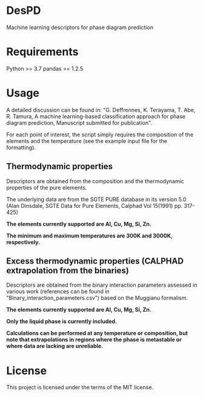 # DesPD
Machine learning descriptors for phase diagram prediction

# Requirements
Python >= 3.7
pandas >= 1.2.5

# Usage
A detailed discussion can be found in: "G. Deffrennes, K. Terayama, T. Abe, R. Tamura, A machine learning-based classification approach for phase diagram prediction, Manuscript submitted for publication".

For each point of interest, the script simply requires the composition of the elements and the temperature (see the example input file for the formatting).

## Thermodynamic properties
Descriptors are obtained from the composition and the thermodynamic properties of the pure elements.

The underlying data are from the SGTE PURE database in its version 5.0 (Alan Dinsdale, SGTE Data for Pure Elements, Calphad Vol 15(1991) pp. 317-425)

**The elements currently supported are Al, Cu, Mg, Si, Zn.**

**The minimum and maximum temperatures are 300K and 3000K, respectively.**

## Excess thermodynamic properties (CALPHAD extrapolation from the binaries)
Descriptors are obtained from the binary interaction parameters assessed in various work (references can be found in "Binary_interaction_parameters.csv") based on the Muggianu formalism.

**The elements currently supported are Al, Cu, Mg, Si, Zn.**

**Only the liquid phase is currently included.**

**Calculations can be performed at any temperature or composition, but note that extrapolations in regions where the phase is metastable or where data are lacking are unreliable.**

# License
This project is licensed under the terms of the MIT license.
